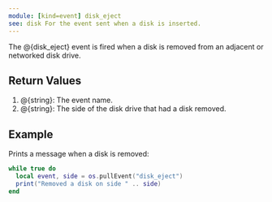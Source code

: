 ```yaml
---
module: [kind=event] disk_eject
see: disk For the event sent when a disk is inserted.
---
```


<!--
SPDX-FileCopyrightText: 2021 The CC: Tweaked Developers

SPDX-License-Identifier: LicenseRef-CCPL
-->

The @{disk_eject} event is fired when a disk is removed from an adjacent or networked disk drive.

## Return Values
1. @{string}: The event name.
2. @{string}: The side of the disk drive that had a disk removed.

## Example
Prints a message when a disk is removed:
```lua
while true do
  local event, side = os.pullEvent("disk_eject")
  print("Removed a disk on side " .. side)
end
```
